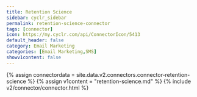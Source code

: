 ```yaml
---
title: Retention Science
sidebar: cyclr_sidebar
permalink: retention-science-connector
tags: [connector]
icon: https://my.cyclr.com/api/ConnectorIcon/5413
default_header: false
category: Email Marketing
categories: [Email Marketing,SMS]
showv1content: false
---
```

{% assign connectordata = site.data.v2.connectors.connector-retention-science %}
{% assign v1content = "retention-science.md" %}
{% include v2/connector/connector.html %}	